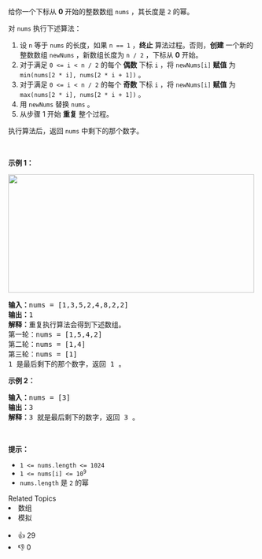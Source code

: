 <p>给你一个下标从 <strong>0</strong> 开始的整数数组 <code>nums</code> ，其长度是 <code>2</code> 的幂。</p>

<p>对 <code>nums</code> 执行下述算法：</p>

<ol> 
 <li>设 <code>n</code> 等于 <code>nums</code> 的长度，如果 <code>n == 1</code> ，<strong>终止</strong> 算法过程。否则，<strong>创建</strong> 一个新的整数数组&nbsp;<code>newNums</code> ，新数组长度为 <code>n / 2</code> ，下标从 <strong>0</strong> 开始。</li> 
 <li>对于满足&nbsp;<code>0 &lt;= i &lt; n / 2</code> 的每个 <strong>偶数</strong> 下标 <code>i</code> ，将 <code>newNums[i]</code> <strong>赋值</strong> 为 <code>min(nums[2 * i], nums[2 * i + 1])</code> 。</li> 
 <li>对于满足&nbsp;<code>0 &lt;= i &lt; n / 2</code> 的每个 <strong>奇数</strong> 下标 <code>i</code> ，将 <code>newNums[i]</code> <strong>赋值</strong> 为 <code>max(nums[2 * i], nums[2 * i + 1])</code> 。</li> 
 <li>用 <code>newNums</code> 替换 <code>nums</code> 。</li> 
 <li>从步骤 1 开始 <strong>重复</strong> 整个过程。</li> 
</ol>

<p>执行算法后，返回 <code>nums</code> 中剩下的那个数字。</p>

<p>&nbsp;</p>

<p><strong>示例 1：</strong></p>

<p><img alt="" src="https://assets.leetcode.com/uploads/2022/04/13/example1drawio-1.png" style="width: 500px; height: 240px;" /></p>

<pre>
<strong>输入：</strong>nums = [1,3,5,2,4,8,2,2]
<strong>输出：</strong>1
<strong>解释：</strong>重复执行算法会得到下述数组。
第一轮：nums = [1,5,4,2]
第二轮：nums = [1,4]
第三轮：nums = [1]
1 是最后剩下的那个数字，返回 1 。
</pre>

<p><strong>示例 2：</strong></p>

<pre>
<strong>输入：</strong>nums = [3]
<strong>输出：</strong>3
<strong>解释：</strong>3 就是最后剩下的数字，返回 3 。
</pre>

<p>&nbsp;</p>

<p><strong>提示：</strong></p>

<ul> 
 <li><code>1 &lt;= nums.length &lt;= 1024</code></li> 
 <li><code>1 &lt;= nums[i] &lt;= 10<sup>9</sup></code></li> 
 <li><code>nums.length</code> 是 <code>2</code> 的幂</li> 
</ul>

<div><div>Related Topics</div><div><li>数组</li><li>模拟</li></div></div><br><div><li>👍 29</li><li>👎 0</li></div>